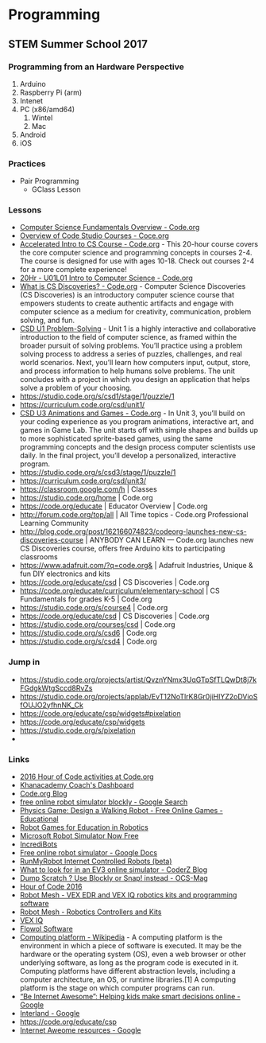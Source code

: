 # Programming
## STEM Summer School 2017
### Programming from an Hardware Perspective
1. Arduino
2. Raspberry Pi (arm)
3. Intenet
4. PC (x86/amd64)
   1. Wintel
   2. Mac
5. Android
6. iOS

### Practices
- Pair Programming
  - GClass Lesson
  
### Lessons
- [Computer Science Fundamentals Overview - Code.org](https://code.org/educate/curriculum/elementary-school)
- [Overview of Code Studio Courses - Coce.org](https://code.org/educate/curriculum/courses)
- [Accelerated Intro to CS Course - Code.org](https://studio.code.org/s/20-hour) - This 20-hour course covers the core computer science and programming concepts in courses 2-4. The course is designed for use with ages 10-18. Check out courses 2-4 for a more complete experience!
- [20Hr - U01L01 Intro to Computer Science - Code.org](https://studio.code.org/s/20-hour/stage/1/puzzle/1)
- [What is CS Discoveries? - Code.org](https://code.org/educate/csd) - Computer Science Discoveries (CS Discoveries) is an introductory computer science course that empowers students to create authentic artifacts and engage with computer science as a medium for creativity, communication, problem solving, and fun.
- [CSD U1 Problem-Solving](https://studio.code.org/s/csd1/) - Unit 1 is a highly interactive and collaborative introduction to the field of computer science, as framed within the broader pursuit of solving problems. You’ll practice using a problem solving process to address a series of puzzles, challenges, and real world scenarios. Next, you’ll learn how computers input, output, store, and process information to help humans solve problems. The unit concludes with a project in which you design an application that helps solve a problem of your choosing.
- https://studio.code.org/s/csd1/stage/1/puzzle/1
- https://curriculum.code.org/csd/unit1/
- [CSD U3 Animations and Games - Code.org](https://studio.code.org/s/csd3) - In Unit 3, you’ll build on your coding experience as you program animations, interactive art, and games in Game Lab. The unit starts off with simple shapes and builds up to more sophisticated sprite-based games, using the same programming concepts and the design process computer scientists use daily. In the final project, you’ll develop a personalized, interactive program.
- https://studio.code.org/s/csd3/stage/1/puzzle/1
- https://curriculum.code.org/csd/unit3/
- https://classroom.google.com/h | Classes
- https://studio.code.org/home | Code.org
- https://code.org/educate | Educator Overview | Code.org
- http://forum.code.org/top/all | All Time topics - Code.org Professional Learning Community
- http://blog.code.org/post/162166074823/codeorg-launches-new-cs-discoveries-course | ANYBODY CAN LEARN — Code.org launches new CS Discoveries course, offers free Arduino kits to participating classrooms
- https://www.adafruit.com/?q=code.org& | Adafruit Industries, Unique & fun DIY electronics and kits
- https://code.org/educate/csd | CS Discoveries | Code.org
- https://code.org/educate/curriculum/elementary-school | CS Fundamentals for grades K-5 | Code.org
- https://studio.code.org/s/course4 | Code.org
- https://code.org/educate/csd | CS Discoveries | Code.org
- https://studio.code.org/courses/csd | Code.org
- https://studio.code.org/s/csd6 | Code.org
- https://studio.code.org/s/csd4 | Code.org

### Jump in
- https://studio.code.org/projects/artist/QvznYNmx3UqGTpSfTLQwDt8j7kFGdgkWtgSccd8RvZs
- https://studio.code.org/projects/applab/EvT12NoTlrK8Gr0jiHIYZ2oDVioSfOUJO2yfhnNK_Ck
- https://code.org/educate/csp/widgets#pixelation
- https://code.org/educate/csp/widgets
- https://studio.code.org/s/pixelation
- 


### Links
- [2016 Hour of Code activities at Code.org](http://blog.janzeteachesit.net/2016/12/20161206-hour-of-code-2016.html)
- [Khanacademy Coach's Dashboard](https://www.khanacademy.org/coach/dashboard)
- [Code.org Blog](http://blog.code.org/archive)
- [free online robot simulator blockly - Google Search](https://www.google.ca/search?rlz=1C1CHBF_enCA700CA700&q=free+online+robot+simulator+blockly&spell=1&sa=X&ved=0ahUKEwjf6eeb6KfVAhXCh1QKHZG-CYYQvwUIJSgA&biw=1680&bih=954)
- [Physics Game: Design a Walking Robot - Free Online Games - Educational](http://skunksoup.com/2012/01/free-online-games/skill-chance/physics/rag-doll/walkinator-design-a-walking-robot)
- [Robot Games for Education in Robotics](http://www.opraus.com/robot-game/)
- [Microsoft Robot Simulator Now Free](http://aidreams.co.uk/forum/index.php?topic=3614.0)
- [IncrediBots](http://incredibots.com/)
- [Free online robot simulator - Google Docs](https://docs.google.com/document/d/1KznyJyCvteb8HX_hj5vMpdqQObALBPiPMRyMPFBu3pU/edit)
- [RunMyRobot Internet Controlled Robots \(beta\)](https://letsrobot.tv/blockly)
- [What to look for in an EV3 online simulator - CoderZ Blog](http://gocoderz.com/blog/ev3-online-simulator/)
- [Dump Scratch ? Use Blockly or Snap! instead - OCS-Mag](http://www.ocsmag.com/2016/07/12/dump-scratch-use-blockly-or-snap-instead/)
- [Hour of Code 2016](https://www.robotmesh.com/hoc2016)
- [Robot Mesh - VEX EDR and VEX IQ robotics kits and programming software](https://www.robotmesh.com/)
- [Robot Mesh - Robotics Controllers and Kits](https://www.robotmesh.com/studio/)
- [VEX IQ](https://www.robotmesh.com/vexiq/)
- [Flowol Software](https://www.robotmesh.com/flowol-software/)
- [Computing platform - Wikipedia](https://www.wikiwand.com/en/Computing_platform) - A computing platform is the environment in which a piece of software is executed. It may be the hardware or the operating system (OS), even a web browser or other underlying software, as long as the program code is executed in it. Computing platforms have different abstraction levels, including a computer architecture, an OS, or runtime libraries.[1] A computing platform is the stage on which computer programs can run.
- [“Be Internet Awesome”: Helping kids make smart decisions online - Google](https://www.blog.google/topics/families/be-internet-awesome-helping-kids-make-smart-decisions-online/)
- [Interland - Google](https://beinternetawesome.withgoogle.com/interland?utm_source=keword&utm_medium=blog-pr&utm_campaign=bia-blog-game)
- https://code.org/educate/csp
- [Internet Aweome resources - Google](https://beinternetawesome.withgoogle.com/resources?utm_source=keword&utm_medium=blog-pr&utm_campaign=bia-blog-curic)
